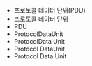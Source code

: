- 프로토콜 데이터 단위(PDU)
- 프로토콜 데이터 단위
- PDU
- ProtocolDataUnit
- ProtocolData Unit
- Protocol DataUnit
- Protocol Data Unit